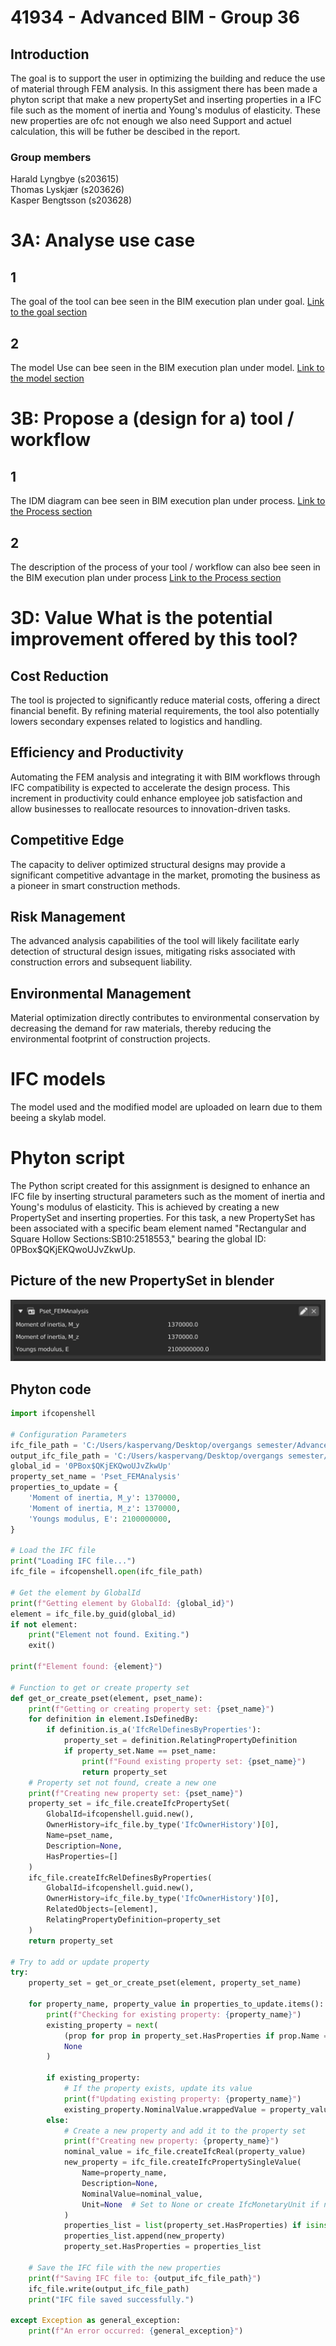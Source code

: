 # 41934 - Advanced BIM - Group 36

## Introduction
The goal is to support the user in optimizing the building and reduce the use of material through FEM analysis. In this assigment there has been made a phyton script that make a new propertySet and inserting properties in a IFC file such as the moment of inertia and Young's modulus of elasticity. These new properties are ofc not enough we also need Support and actuel calculation, this will be futher be descibed in the report.

### Group members
Harald Lyngbye (s203615)  
Thomas Lyskjær (s203626)  
Kasper Bengtsson (s203628)



# 3A: Analyse use case
## 1
The goal of the tool can bee seen in the BIM execution plan under goal.
[Link to the goal section](BIM_ExecutionPlan.md#Goal)

## 2
The model Use  can bee seen in the BIM execution plan under model.
[Link to the model section](BIM_ExecutionPlan.md#Model)

# 3B: Propose a (design for a) tool / workflow
## 1
The IDM diagram can bee seen in BIM execution plan under process.
[Link to the Process section](BIM_ExecutionPlan.md#process)

## 2
The description of the process of your tool / workflow can also bee seen in the BIM execution plan under process
[Link to the Process section](BIM_ExecutionPlan.md#Description)


# 3D: Value What is the potential improvement offered by this tool? 

## Cost Reduction

The tool is projected to significantly reduce material costs, offering a direct financial benefit. By refining material requirements, the tool also potentially lowers secondary expenses related to logistics and handling.

## Efficiency and Productivity

Automating the FEM analysis and integrating it with BIM workflows through IFC compatibility is expected to accelerate the design process. This increment in productivity could enhance employee job satisfaction and allow businesses to reallocate resources to innovation-driven tasks.

## Competitive Edge

The capacity to deliver optimized structural designs may provide a significant competitive advantage in the market, promoting the business as a pioneer in smart construction methods.

## Risk Management

The advanced analysis capabilities of the tool will likely facilitate early detection of structural design issues, mitigating risks associated with construction errors and subsequent liability.

## Environmental Management

Material optimization directly contributes to environmental conservation by decreasing the demand for raw materials, thereby reducing the environmental footprint of construction projects.

# IFC models

The model used and the modified model are uploaded on learn due to them beeing a skylab model.

# Phyton script 
The Python script created for this assignment is designed to enhance an IFC file by inserting structural parameters such as the moment of inertia and Young's modulus of elasticity. This is achieved by creating a new PropertySet and inserting properties. For this task, a new PropertySet has been associated with a specific beam element named "Rectangular and Square Hollow Sections:SB10:2518553," bearing the global ID: 0PBox$QKjEKQwoUJvZkwUp.
## Picture of the new PropertySet in blender
![Alt text](property_set.JPG)


## Phyton code


```python
import ifcopenshell

# Configuration Parameters
ifc_file_path = 'C:/Users/kaspervang/Desktop/overgangs semester/Advance BIM/A2/LLYN - STRU.ifc'
output_ifc_file_path = 'C:/Users/kaspervang/Desktop/overgangs semester/Advance BIM/A3/LLYN - STRU_Modified.ifc'
global_id = '0PBox$QKjEKQwoUJvZkwUp'
property_set_name = 'Pset_FEMAnalysis'
properties_to_update = {
    'Moment of inertia, M_y': 1370000,
    'Moment of inertia, M_z': 1370000,
    'Youngs modulus, E': 2100000000,
}

# Load the IFC file
print("Loading IFC file...")
ifc_file = ifcopenshell.open(ifc_file_path)

# Get the element by GlobalId
print(f"Getting element by GlobalId: {global_id}")
element = ifc_file.by_guid(global_id)
if not element:
    print("Element not found. Exiting.")
    exit()

print(f"Element found: {element}")

# Function to get or create property set
def get_or_create_pset(element, pset_name):
    print(f"Getting or creating property set: {pset_name}")
    for definition in element.IsDefinedBy:
        if definition.is_a('IfcRelDefinesByProperties'):
            property_set = definition.RelatingPropertyDefinition
            if property_set.Name == pset_name:
                print(f"Found existing property set: {pset_name}")
                return property_set
    # Property set not found, create a new one
    print(f"Creating new property set: {pset_name}")
    property_set = ifc_file.createIfcPropertySet(
        GlobalId=ifcopenshell.guid.new(),
        OwnerHistory=ifc_file.by_type('IfcOwnerHistory')[0],
        Name=pset_name,
        Description=None,
        HasProperties=[]
    )
    ifc_file.createIfcRelDefinesByProperties(
        GlobalId=ifcopenshell.guid.new(),
        OwnerHistory=ifc_file.by_type('IfcOwnerHistory')[0],
        RelatedObjects=[element],
        RelatingPropertyDefinition=property_set
    )
    return property_set

# Try to add or update property
try:
    property_set = get_or_create_pset(element, property_set_name)

    for property_name, property_value in properties_to_update.items():
        print(f"Checking for existing property: {property_name}")
        existing_property = next(
            (prop for prop in property_set.HasProperties if prop.Name == property_name),
            None
        )

        if existing_property:
            # If the property exists, update its value
            print(f"Updating existing property: {property_name}")
            existing_property.NominalValue.wrappedValue = property_value
        else:
            # Create a new property and add it to the property set
            print(f"Creating new property: {property_name}")
            nominal_value = ifc_file.createIfcReal(property_value)
            new_property = ifc_file.createIfcPropertySingleValue(
                Name=property_name,
                Description=None,
                NominalValue=nominal_value,
                Unit=None  # Set to None or create IfcMonetaryUnit if necessary
            )
            properties_list = list(property_set.HasProperties) if isinstance(property_set.HasProperties, tuple) else property_set.HasProperties
            properties_list.append(new_property)
            property_set.HasProperties = properties_list

    # Save the IFC file with the new properties
    print(f"Saving IFC file to: {output_ifc_file_path}")
    ifc_file.write(output_ifc_file_path)
    print("IFC file saved successfully.")

except Exception as general_exception:
    print(f"An error occurred: {general_exception}")






